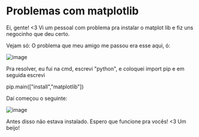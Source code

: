 # Problemas com matplotlib
Ei, gente! &lt;3 Vi um pessoal com problema pra instalar o matplot lib e fiz uns negocinho que deu certo.


Vejam só: O problema que meu amigo me passou era esse aqui, ó:

![image](https://user-images.githubusercontent.com/116523031/200185168-c39f5c55-8c25-40f3-a756-df03a152693f.png)

Pra resolver, eu fui na cmd, escrevi "python", e coloquei
import pip
e em seguida escrevi

pip.main(["install","matplotlib"])

Daí começou o seguinte:

![image](https://user-images.githubusercontent.com/116523031/200185258-13baa490-aba6-4c8c-ad95-ef2343a9eeb6.png)

Antes disso não estava instalado. Espero que funcione pra vocês! <3 Um beijo!
